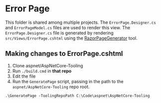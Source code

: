 # Error Page

This folder is shared among multiple projects. The `ErrorPage.Designer.cs` and `ErrorPageModel.cs` files are used to render this view. The `ErrorPage.Designer.cs` file is generated by rendering `src/Views/ErrorPage.cshtml` using the [RazorPageGenerator](https://github.com/aspnet/AspNetCore-Tooling/tree/master/src/Razor/src/RazorPageGenerator) tool.

## Making changes to ErrorPage.cshtml

1. Clone aspnet/AspNetCore-Tooling
1. Run `./build.cmd` in **that repo**
1. Edit the file
1. Run the `GeneratePage` script, passing in the path to the `aspnet/AspNetCore-Tooling` repo root.

```
.\GeneratePage -ToolingRepoPath C:\Code\aspnet\AspNetCore-Tooling
```
